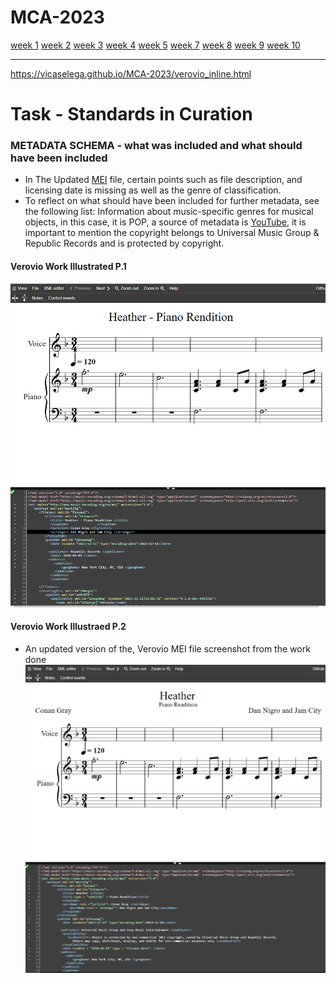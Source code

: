 
# MCA-2023

[week 1](week1.md)
[week 2](week2.md)
[week 3](week3.md)
[week 4](week4.md)
[week 5](week5.md)
[week 7](week7.md)
[week 8](week8.md)
[week 9](week9.md)
[week 10](week10.md)

------------------------------------------------------------
https://vicaselega.github.io/MCA-2023/verovio_inline.html 

# Task - Standards in Curation
### METADATA SCHEMA - what was included and what should have been included 
* In The Updated [MEI](JS/Heatherfullscore(2).mei) file, certain points such as file description, and licensing date is missing as well as the genre of classification. 
* To reflect on what should have been included for further metadata, see the following list: 
Information about music-specific genres for musical objects, in this case, it is POP, a source of metadata is [YouTube](https://youtu.be/24u3NoPvgMw?feature=shared), it is important to mention the copyright belongs to Universal Music Group & Republic Records	and is protected by copyright.

       
#### Verovio Work Illustrated P.1
![Alt Text](IMAGES/thumbnail_image.png) 

#### Verovio Work Illustraed P.2
* An updated version of the, Verovio MEI file screenshot from the work done
![Alt Text](IMAGES/illustratedp2.png) 

